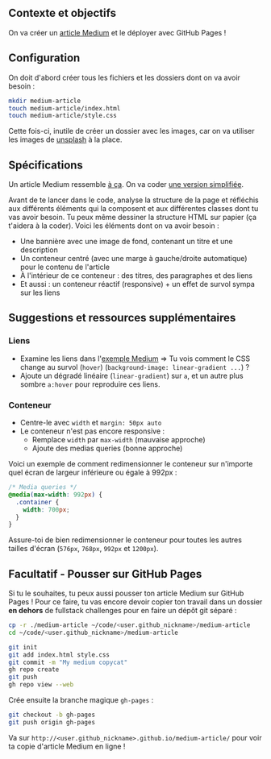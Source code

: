 ## Contexte et objectifs

On va créer un [article Medium](https://lewagon.github.io/medium-copycat/) et le déployer avec GitHub Pages !

## Configuration

On doit d'abord créer tous les fichiers et les dossiers dont on va avoir besoin :

```bash
mkdir medium-article
touch medium-article/index.html
touch medium-article/style.css
```

Cette fois-ci, inutile de créer un dossier avec les images, car on va utiliser les images de [unsplash](https://source.unsplash.com/) à la place.

## Spécifications

Un article Medium ressemble [à ça](https://medium.com/le-wagon/from-bootstrapping-to-building-a-brand-that-scales-26b0eda92ddb). On va coder [une version simplifiée](https://lewagon.github.io/medium-copycat/).

Avant de te lancer dans le code, analyse la structure de la page et réfléchis aux différents éléments qui la composent et aux différentes classes dont tu vas avoir besoin. Tu peux même dessiner la structure HTML sur papier (ça t'aidera à la coder). Voici les éléments dont on va avoir besoin :
- Une bannière avec une image de fond, contenant un titre et une description
- Un conteneur centré (avec une marge à gauche/droite automatique) pour le contenu de l'article
- À l'intérieur de ce conteneur : des titres, des paragraphes et des liens
- Et aussi : un conteneur réactif (responsive) + un effet de survol sympa sur les liens

## Suggestions et ressources supplémentaires

### Liens

- Examine les liens dans l'[exemple Medium](https://lewagon.github.io/medium-copycat/) => Tu vois comment le CSS change au survol (`hover`) (`background-image: linear-gradient ...`) ?
- Ajoute un dégradé linéaire (`linear-gradient`) sur `a`, et un autre plus sombre `a:hover` pour reproduire ces liens.

### Conteneur

- Centre-le avec `width` et `margin: 50px auto`
- Le conteneur n'est pas encore responsive :
  - Remplace `width` par `max-width` (mauvaise approche)
  - Ajoute des medias queries (bonne approche)

Voici un exemple de comment redimensionner le conteneur sur n'importe quel écran de largeur inférieure ou égale à 992px :

```css
/* Media queries */
@media(max-width: 992px) {
  .container {
    width: 700px;
  }
}
```

Assure-toi de bien redimensionner le conteneur pour toutes les autres tailles d'écran (`576px`, `768px`, `992px` et `1200px`).

## Facultatif - Pousser sur GitHub Pages

Si tu le souhaites, tu peux aussi pousser ton article Medium sur GitHub Pages ! Pour ce faire, tu vas encore devoir copier ton travail dans un dossier **en dehors** de fullstack challenges pour en faire un dépôt git séparé :

```bash
cp -r ./medium-article ~/code/<user.github_nickname>/medium-article
cd ~/code/<user.github_nickname>/medium-article

git init
git add index.html style.css
git commit -m "My medium copycat"
gh repo create
git push
gh repo view --web
```

Crée ensuite la branche magique `gh-pages` :

```bash
git checkout -b gh-pages
git push origin gh-pages
```

Va sur `http://<user.github_nickname>.github.io/medium-article/` pour voir ta copie d'article Medium en ligne !
